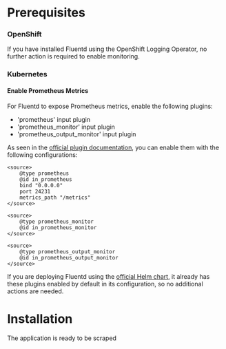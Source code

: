 # Prerequisites

### OpenShift

If you have installed Fluentd using the OpenShift Logging Operator, no further action is required to enable monitoring.

### Kubernetes

#### Enable Prometheus Metrics
For Fluentd to expose Prometheus metrics, enable the following plugins:
- 'prometheus' input plugin
- 'prometheus_monitor' input plugin
- 'prometheus_output_monitor' input plugin

As seen in the [official plugin documentation](https://github.com/fluent/fluent-plugin-prometheus/blob/master/README.md), you can enable them with the following configurations:
```
<source>
    @type prometheus
    @id in_prometheus
    bind "0.0.0.0"
    port 24231
    metrics_path "/metrics"
</source>

<source>
    @type prometheus_monitor
    @id in_prometheus_monitor
</source>

<source>
    @type prometheus_output_monitor
    @id in_prometheus_output_monitor
</source>
```

If you are deploying Fluentd using the [official Helm chart](https://github.com/fluent/helm-charts/tree/main/charts/fluentd), it already has these plugins enabled by default in its configuration, so no additional actions are needed.

# Installation

The application is ready to be scraped